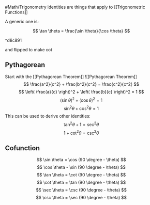 #Math/Trigonometry 
Identities are things that apply to [[Trigonometric Functions]]

A generic one is:

$$
\tan \theta =  \frac{\sin \theta}{\cos \theta}
$$

^d8c891

and flipped to make $\cot$

## Pythagorean 

Start with the [[Pythagorean Theorem]] ![[Pythagorean Theorem]]
$$
\frac{a^2}{c^2} + \frac{b^2}{c^2} = \frac{c^2}{c^2}
$$
$$
\left( \frac{a}{c} \right)^2 + \left( \frac{b}{c} \right)^2 = 1
$$
$$
(\sin \theta)^2 + (\cos \theta)^2 = 1
$$
$$
\sin ^2 \theta + \cos ^2 \theta =1
$$
This can be used to derive other identities:
$$
\tan^2 \theta + 1 = \sec^2 \theta
$$
$$
1 + \cot^2 \theta = \csc^2 \theta 
$$

## Cofunction 

$$
\sin \theta = \cos (90 \degree - \theta)
$$
$$
\cos \theta - \sin (90 \degree - \theta)
$$
$$
\tan \theta = \cot (90 \degree - \theta)
$$
$$
\cot \theta = \tan (90 \degree - \theta) 
$$
$$
\sec \theta = \csc (90 \degree - \theta)
$$
$$
\csc \theta = \sec (90 \degree - \theta)
$$
